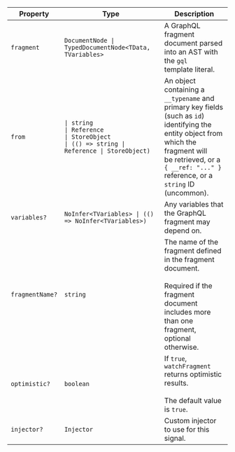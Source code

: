 | Property | Type | Description |
| --- | --- | --- |
| `fragment` | `DocumentNode \| TypedDocumentNode<TData, TVariables>` | A GraphQL fragment document parsed into an AST with the `gql`<br />template literal. |
| `from` | `\| string`<br />`\| Reference`<br />`\| StoreObject`<br />`\| (() => string \| Reference \| StoreObject)` | An object containing a `__typename` and primary key fields<br />(such as `id`) identifying the entity object from which the fragment will<br />be retrieved, or a `{ __ref: "..." }` reference, or a `string` ID<br />(uncommon). |
| `variables?` | `NoInfer<TVariables> \| (() => NoInfer<TVariables>)` | Any variables that the GraphQL fragment may depend on. |
| `fragmentName?` | `string` | The name of the fragment defined in the fragment document.<br /><br />Required if the fragment document includes more than one fragment,<br />optional otherwise. |
| `optimistic?` | `boolean` | If `true`, `watchFragment` returns optimistic results.<br /><br />The default value is `true`. |
| `injector?` | `Injector` | Custom injector to use for this signal. |

